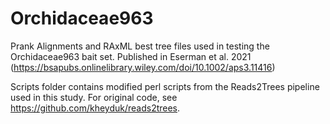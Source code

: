 # Orchidaceae963

Prank Alignments and RAxML best tree files used in testing the Orchidaceae963 bait set. Published in Eserman et al. 2021 (https://bsapubs.onlinelibrary.wiley.com/doi/10.1002/aps3.11416)

Scripts folder contains modified perl scripts from the Reads2Trees pipeline used in this study. For original code, see https://github.com/kheyduk/reads2trees.
